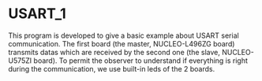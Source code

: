 # USART_1
This program is developed to give a basic example about USART serial communication. The first board (the master, NUCLEO-L496ZG board) transmits datas which are received by the second one (the slave, NUCLEO-U575ZI board). To permit the observer to understand if everything is right during the communication, we use built-in leds of the 2 boards.
